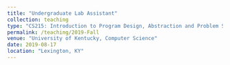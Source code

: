 ```yaml
---
title: "Undergraduate Lab Assistant"
collection: teaching
type: "CS215: Introduction to Program Design, Abstraction and Problem Solving"
permalink: /teaching/2019-Fall
venue: "University of Kentucky, Computer Science"
date: 2019-08-17
location: "Lexington, KY"
---
```

